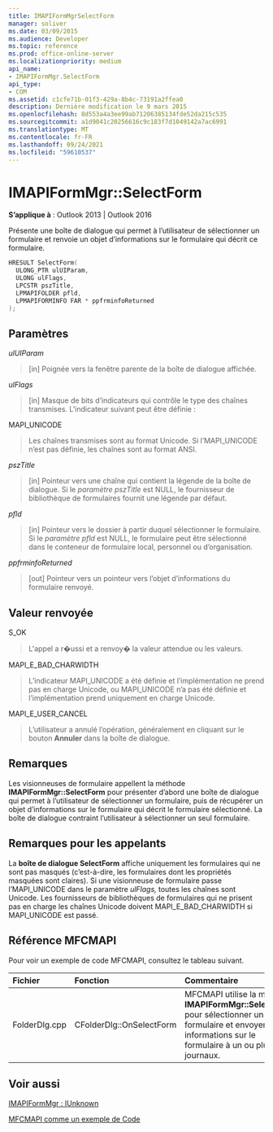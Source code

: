```yaml
---
title: IMAPIFormMgrSelectForm
manager: soliver
ms.date: 03/09/2015
ms.audience: Developer
ms.topic: reference
ms.prod: office-online-server
ms.localizationpriority: medium
api_name:
- IMAPIFormMgr.SelectForm
api_type:
- COM
ms.assetid: c1cfe71b-01f3-429a-8b4c-73191a2ffea0
description: Dernière modification le 9 mars 2015
ms.openlocfilehash: 8d553a4a3ee99ab71206385134fde52da215c535
ms.sourcegitcommit: a1d9041c20256616c9c183f7d1049142a7ac6991
ms.translationtype: MT
ms.contentlocale: fr-FR
ms.lasthandoff: 09/24/2021
ms.locfileid: "59610537"
---
```

# <a name="imapiformmgrselectform"></a>IMAPIFormMgr::SelectForm

  
  
**S’applique à** : Outlook 2013 | Outlook 2016 
  
Présente une boîte de dialogue qui permet à l’utilisateur de sélectionner un formulaire et renvoie un objet d’informations sur le formulaire qui décrit ce formulaire.
  
```cpp
HRESULT SelectForm(
  ULONG_PTR ulUIParam,
  ULONG ulFlags,
  LPCSTR pszTitle,
  LPMAPIFOLDER pfld,
  LPMAPIFORMINFO FAR * ppfrminfoReturned
);
```

## <a name="parameters"></a>Paramètres

 _ulUIParam_
  
> [in] Poignée vers la fenêtre parente de la boîte de dialogue affichée. 
    
 _ulFlags_
  
> [in] Masque de bits d’indicateurs qui contrôle le type des chaînes transmises. L’indicateur suivant peut être définie :
    
MAPI_UNICODE 
  
> Les chaînes transmises sont au format Unicode. Si l’MAPI_UNICODE n’est pas définie, les chaînes sont au format ANSI.
    
 _pszTitle_
  
> [in] Pointeur vers une chaîne qui contient la légende de la boîte de dialogue. Si le  _paramètre pszTitle_ est NULL, le fournisseur de bibliothèque de formulaires fournit une légende par défaut. 
    
 _pfld_
  
> [in] Pointeur vers le dossier à partir duquel sélectionner le formulaire. Si le  _paramètre pfld_ est NULL, le formulaire peut être sélectionné dans le conteneur de formulaire local, personnel ou d’organisation. 
    
 _ppfrminfoReturned_
  
> [out] Pointeur vers un pointeur vers l’objet d’informations du formulaire renvoyé.
    
## <a name="return-value"></a>Valeur renvoyée

S_OK 
  
> L'appel a r�ussi et a renvoy� la valeur attendue ou les valeurs.
    
MAPI_E_BAD_CHARWIDTH 
  
> L’indicateur MAPI_UNICODE a été définie et l’implémentation ne prend pas en charge Unicode, ou MAPI_UNICODE n’a pas été définie et l’implémentation prend uniquement en charge Unicode.
    
MAPI_E_USER_CANCEL 
  
> L’utilisateur a annulé l’opération, généralement en cliquant sur le bouton **Annuler** dans la boîte de dialogue. 
    
## <a name="remarks"></a>Remarques

Les visionneuses de formulaire appellent la méthode **IMAPIFormMgr::SelectForm** pour présenter d’abord une boîte de dialogue qui permet à l’utilisateur de sélectionner un formulaire, puis de récupérer un objet d’informations sur le formulaire qui décrit le formulaire sélectionné. La boîte de dialogue contraint l’utilisateur à sélectionner un seul formulaire. 
  
## <a name="notes-to-callers"></a>Remarques pour les appelants

La **boîte de dialogue SelectForm** affiche uniquement les formulaires qui ne sont pas masqués (c’est-à-dire, les formulaires dont les propriétés masquées sont claires). Si une visionneuse de formulaire passe l’MAPI_UNICODE dans le paramètre  _ulFlags,_ toutes les chaînes sont Unicode. Les fournisseurs de bibliothèques de formulaires qui ne prisent pas en charge les chaînes Unicode doivent MAPI_E_BAD_CHARWIDTH si MAPI_UNICODE est passé. 
  
## <a name="mfcmapi-reference"></a>Référence MFCMAPI

Pour voir un exemple de code MFCMAPI, consultez le tableau suivant.
  
|**Fichier**|**Fonction**|**Commentaire**|
|:-----|:-----|:-----|
|FolderDlg.cpp  <br/> |CFolderDlg::OnSelectForm  <br/> |MFCMAPI utilise la méthode **IMAPIFormMgr::SelectForm** pour sélectionner un formulaire et envoyer des informations sur le formulaire à un ou plusieurs journaux.  <br/> |
   
## <a name="see-also"></a>Voir aussi



[IMAPIFormMgr : IUnknown](imapiformmgriunknown.md)


[MFCMAPI comme un exemple de Code](mfcmapi-as-a-code-sample.md)


